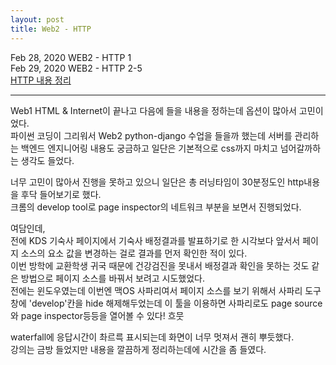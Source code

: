 ```yaml
---
layout: post
title: Web2 - HTTP
---
```


Feb 28, 2020    WEB2 - HTTP 1  
Feb 29, 2020    WEB2 - HTTP 2-5  
[HTTP 내용 정리](https://eunzihong.github.io/html-css/http.html)

----

Web1 HTML & Internet이 끝나고 다음에 들을 내용을 정하는데 옵션이 많아서 고민이었다.  
파이썬 코딩이 그리워서 Web2 python-django 수업을 들을까 했는데 서버를 관리하는 백엔드 엔지니어링 내용도 궁금하고 일단은 기본적으로 css까지 마치고 넘어갈까하는 생각도 들었다.  

너무 고민이 많아서 진행을 못하고 있으니 일단은 총 러닝타임이 30분정도인 http내용을 후닥 들어보기로 했다.  
크롬의 develop tool로 page inspector의 네트워크 부분을 보면서 진행되었다.  

여담인데,  
전에 KDS 기숙사 페이지에서 기숙사 배정결과를 발표하기로 한 시각보다 앞서서 페이지 소스의 요소 값을 변경하는 걸로 결과를 먼저 확인한 적이 있다.  
이번 방학에 교환학생 귀국 때문에 건강검진을 못내서 배정결과 확인을 못하는 것도 같은 방법으로 페이지 소스를 바꿔서 보려고 시도했었다.  
전에는 윈도우였는데 이번엔 맥OS 사파리여서 페이지 소스를 보기 위해서 사파리 도구 창에 'develop'칸을 hide 해제해두었는데 이 툴을 이용하면 사파리로도 page source와 page inspector등등을 열어볼 수 있다! 흐뭇  

  
waterfall에 응답시간이 촤르륵 표시되는데 화면이 너무 멋져서 괜히 뿌듯했다.  
강의는 금방 들었지만 내용을 깔끔하게 정리하는데에 시간을 좀 들였다.  